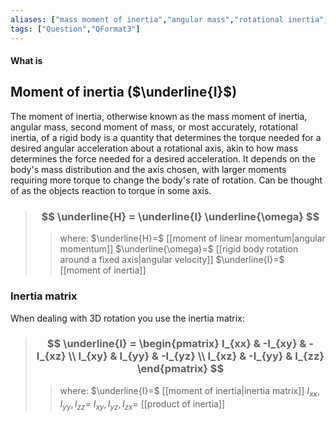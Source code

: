 ```yaml
---
aliases: ["mass moment of inertia","angular mass","rotational inertia","inertia matrix"]
tags: ["Question","QFormat3"]
---
```


#### What is
## Moment of inertia ($\underline{I}$)
The moment of inertia, otherwise known as the mass moment of inertia, angular mass, second moment of mass, or most accurately, rotational inertia, of a rigid body is a quantity that determines the torque needed for a desired angular acceleration about a rotational axis, akin to how mass determines the force needed for a desired acceleration. It depends on the body's mass distribution and the axis chosen, with larger moments requiring more torque to change the body's rate of rotation.
Can be thought of as the objects reaction to torque in some axis.

> ### $$ \underline{H} = \underline{I} \underline{\omega} $$ 
>> where:
>> $\underline{H}=$ [[moment of linear momentum|angular momentum]]
>> $\underline{\omega}=$ [[rigid body rotation around a fixed axis|angular velocity]]
>> $\underline{I}=$ [[moment of inertia]]

### Inertia matrix

When dealing with 3D rotation you use the inertia matrix:

> ### $$ \underline{I} = \begin{pmatrix} I_{xx}  & -I_{xy} & -I_{xz} \\ I_{xy} & I_{yy} & -I_{yz}  \\ I_{xz} & -I_{yy} & I_{zz} \end{pmatrix} $$ 
>> where:
>> $\underline{I}=$ [[moment of inertia|inertia matrix]]
>> $I_{xx},I_{yy},I_{zz}=$ 
>> $I_{xy},I_{yz},I_{zx}=$ [[product of inertia]]
 

